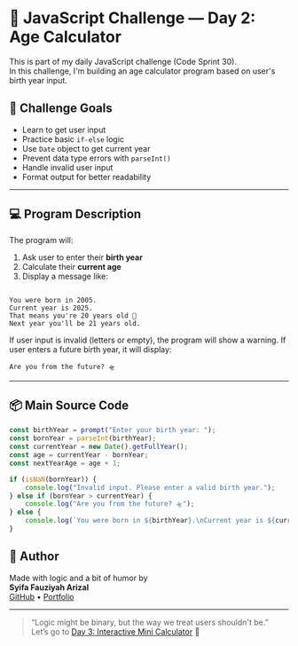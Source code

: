 # 🧮 JavaScript Challenge — Day 2: Age Calculator

This is part of my daily JavaScript challenge (Code Sprint 30).  
In this challenge, I'm building an age calculator program based on user's birth year input.

## 🎯 Challenge Goals

- Learn to get user input
- Practice basic `if-else` logic
- Use `Date` object to get current year
- Prevent data type errors with `parseInt()`
- Handle invalid user input
- Format output for better readability

---

## 💻 Program Description

The program will:
1. Ask user to enter their **birth year**
2. Calculate their **current age**
3. Display a message like:

<pre><code>
You were born in 2005.
Current year is 2025.
That means you're 20 years old 🎉
Next year you'll be 21 years old.
</code></pre>


If user input is invalid (letters or empty), the program will show a warning.
If user enters a future birth year, it will display:

<pre><code>Are you from the future? 🛸</code></pre>


---

## 📦 Main Source Code

```js
const birthYear = prompt("Enter your birth year: ");
const bornYear = parseInt(birthYear);
const currentYear = new Date().getFullYear();
const age = currentYear - bornYear;
const nextYearAge = age + 1;

if (isNaN(bornYear)) {
    console.log("Invalid input. Please enter a valid birth year.");
} else if (bornYear > currentYear) {
    console.log("Are you from the future? 🛸");
} else {
    console.log(`You were born in ${birthYear}.\nCurrent year is ${currentYear}.\nThat means you're ${age} years old 🎉\nNext year you'll be ${nextYearAge} years old.`);
}
```

## 📌 Author

Made with logic and a bit of humor by  
**Syifa Fauziyah Arizal**  
[GitHub](https://github.com/syfaarizal) • [Portfolio](https://syfaarizal.github.io/sicoder-main-portfolio/)

---

> “Logic might be binary, but the way we treat users shouldn't be.”  
> Let’s go to [Day 3: Interactive Mini Calculator](https://github.com/syfaarizal/js-mini-calculator) 📝